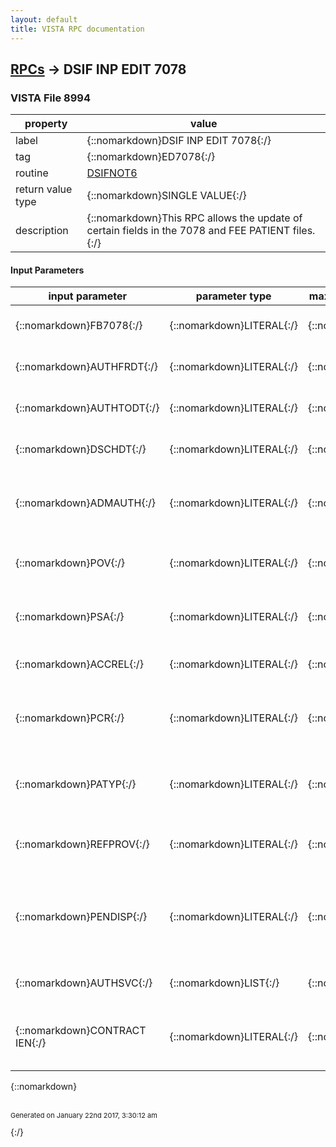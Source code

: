 ```yaml
---
layout: default
title: VISTA RPC documentation
---
```




## [RPCs](TableOfContent.md) &#8594; DSIF INP EDIT 7078 



### VISTA File 8994 


 property | value 
--- | --- 
 label | {::nomarkdown}DSIF INP EDIT 7078{:/}
 tag | {::nomarkdown}ED7078{:/}
 routine | [DSIFNOT6](http://code.osehra.org/dox/Routine_DSIFNOT6_source.html)
 return value type | {::nomarkdown}SINGLE VALUE{:/}
 description | {::nomarkdown}This RPC allows the update of certain fields in the 7078 and FEE PATIENT files.{:/}

#### Input Parameters

| input parameter | parameter type | maximum data length | required | description | 
| --- | --- | --- | --- | --- | 
| {::nomarkdown}FB7078{:/} | {::nomarkdown}LITERAL{:/} | {::nomarkdown}99{:/} | {::nomarkdown}true{:/} | {::nomarkdown}Internal Entry Number for 7078 (Required){:/} | 
| {::nomarkdown}AUTHFRDT{:/} | {::nomarkdown}LITERAL{:/} | {::nomarkdown}7{:/} | {::nomarkdown}true{:/} | {::nomarkdown}Authorized From Date (Optional - FileMan Date){:/} | 
| {::nomarkdown}AUTHTODT{:/} | {::nomarkdown}LITERAL{:/} | {::nomarkdown}7{:/} | {::nomarkdown}true{:/} | {::nomarkdown}Authorized To Date (Optional - FM Date){:/} | 
| {::nomarkdown}DSCHDT{:/} | {::nomarkdown}LITERAL{:/} | {::nomarkdown}7{:/} | {::nomarkdown}true{:/} | {::nomarkdown}Discharge Date (Optional - FM Date){:/} | 
| {::nomarkdown}ADMAUTH{:/} | {::nomarkdown}LITERAL{:/} | {::nomarkdown}99{:/} | {::nomarkdown}true{:/} | {::nomarkdown}Admitting Authority (Optional, Pointer to file 43.4 VA ADMITTING REGULATION){:/} | 
| {::nomarkdown}POV{:/} | {::nomarkdown}LITERAL{:/} | {::nomarkdown}99{:/} | {::nomarkdown}true{:/} | {::nomarkdown}Purpose of Visit (Optional - Pointer to file 161.82 FEE BASIS PURPOSE OF VISIT){:/} | 
| {::nomarkdown}PSA{:/} | {::nomarkdown}LITERAL{:/} | {::nomarkdown}99{:/} | {::nomarkdown}true{:/} | {::nomarkdown}Primary Service Area (Required - Pointer to file 4 INSITIUTION){:/} | 
| {::nomarkdown}ACCREL{:/} | {::nomarkdown}LITERAL{:/} | {::nomarkdown}1{:/} | {::nomarkdown}true{:/} | {::nomarkdown}Accident Related (Optional Yes/No - Y : Yes, N : No){:/} | 
| {::nomarkdown}PCR{:/} | {::nomarkdown}LITERAL{:/} | {::nomarkdown}1{:/} | {::nomarkdown}true{:/} | {::nomarkdown}Potential Cost Recovery Case (Optional Yes/No - Y : Yes, N : No [DEFAULT = N]){:/} | 
| {::nomarkdown}PATYP{:/} | {::nomarkdown}LITERAL{:/} | {::nomarkdown}2{:/} | {::nomarkdown}true{:/} | {::nomarkdown}Patient Type (Optional, Set of Codes - 00 = Surgical; 10 = Medical; 86 = Psychiatry){:/} | 
| {::nomarkdown}REFPROV{:/} | {::nomarkdown}LITERAL{:/} | {::nomarkdown}99{:/} | {::nomarkdown}true{:/} | {::nomarkdown}Referring Provider (Optional - Pointer to file 200 NEW PERSON){:/} | 
| {::nomarkdown}PENDISP{:/} | {::nomarkdown}LITERAL{:/} | {::nomarkdown}1{:/} | {::nomarkdown}true{:/} | {::nomarkdown}Pending Disposition (Optional)                      \\ for none;                      '1' FOR FOLLOW-UP/NOT STABLE;                      '2' FOR AWAITING DISCHARGE/TRANSFER;){:/} | 
| {::nomarkdown}AUTHSVC{:/} | {::nomarkdown}LIST{:/} | {::nomarkdown}200{:/} | {::nomarkdown}true{:/} | {::nomarkdown}WP Array, must start with a value of (1)=[text]{:/} | 
| {::nomarkdown}CONTRACT IEN{:/} | {::nomarkdown}LITERAL{:/} | {::nomarkdown}25{:/} | {::nomarkdown}true{:/} | {::nomarkdown}IEN of the FEE BASIS CONTRACT file (Optional) If contract is allowed to be deleted, pass in \@\ for IEN{:/} | 

{::nomarkdown} <br/><br/><p style="font-size: 11px">Generated on January 22nd 2017, 3:30:12 am</p>{:/}